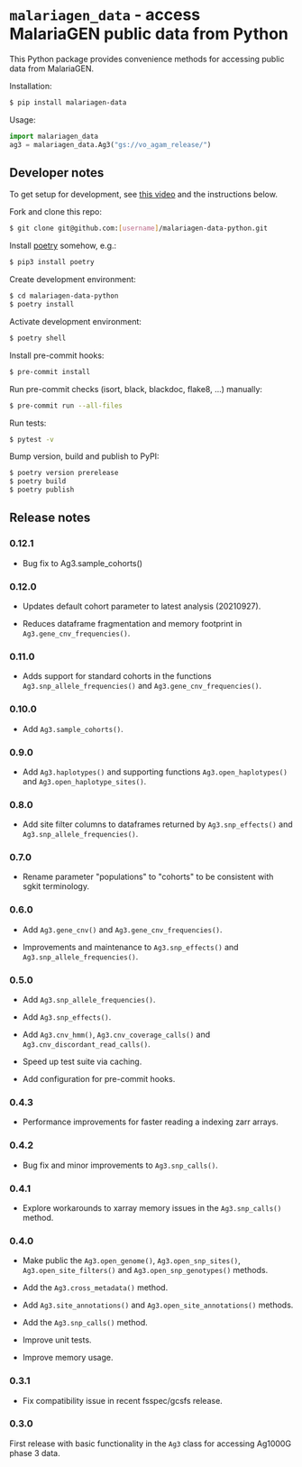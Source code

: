 # `malariagen_data` - access MalariaGEN public data from Python

This Python package provides convenience methods for accessing public data from MalariaGEN.

Installation:

```bash
$ pip install malariagen-data
```

Usage:

```python
import malariagen_data
ag3 = malariagen_data.Ag3("gs://vo_agam_release/")
```

## Developer notes

To get setup for development, see [this video](https://youtu.be/QniQi-Hoo9A) and the instructions below.

Fork and clone this repo:

```bash
$ git clone git@github.com:[username]/malariagen-data-python.git
```

Install [poetry](https://python-poetry.org/docs/#installation) somehow, e.g.:

```bash
$ pip3 install poetry
```

Create development environment:

```bash
$ cd malariagen-data-python
$ poetry install
```

Activate development environment:

```bash
$ poetry shell
```

Install pre-commit hooks:

```bash
$ pre-commit install
```

Run pre-commit checks (isort, black, blackdoc, flake8, ...) manually:

```bash
$ pre-commit run --all-files
```

Run tests:

```bash
$ pytest -v
```

Bump version, build and publish to PyPI:

```bash
$ poetry version prerelease
$ poetry build
$ poetry publish
```


## Release notes

### 0.12.1

* Bug fix to Ag3.sample_cohorts()

### 0.12.0

* Updates default cohort parameter to latest analysis (20210927).

* Reduces dataframe fragmentation and memory footprint in `Ag3.gene_cnv_frequencies()`.

### 0.11.0

* Adds support for standard cohorts in the functions `Ag3.snp_allele_frequencies()` and `Ag3.gene_cnv_frequencies()`.

### 0.10.0

* Add `Ag3.sample_cohorts()`.

### 0.9.0

* Add `Ag3.haplotypes()` and supporting functions `Ag3.open_haplotypes()`
  and `Ag3.open_haplotype_sites()`.


### 0.8.0

* Add site filter columns to dataframes returned by
  `Ag3.snp_effects()` and `Ag3.snp_allele_frequencies()`.


### 0.7.0

* Rename parameter "populations" to "cohorts" to be consistent with
  sgkit terminology.


### 0.6.0

* Add `Ag3.gene_cnv()` and `Ag3.gene_cnv_frequencies()`.

* Improvements and maintenance to `Ag3.snp_effects()` and
  `Ag3.snp_allele_frequencies()`.


### 0.5.0

* Add `Ag3.snp_allele_frequencies()`.

* Add `Ag3.snp_effects()`.

* Add `Ag3.cnv_hmm()`, `Ag3.cnv_coverage_calls()` and
  `Ag3.cnv_discordant_read_calls()`.

* Speed up test suite via caching.

* Add configuration for pre-commit hooks.


### 0.4.3

* Performance improvements for faster reading a indexing
  zarr arrays.


### 0.4.2

* Bug fix and minor improvements to `Ag3.snp_calls()`.


### 0.4.1

* Explore workarounds to xarray memory issues in the `Ag3.snp_calls()`
  method.


### 0.4.0

* Make public the `Ag3.open_genome()`, `Ag3.open_snp_sites()`,
  `Ag3.open_site_filters()` and `Ag3.open_snp_genotypes()` methods.

* Add the `Ag3.cross_metadata()` method.

* Add `Ag3.site_annotations()` and `Ag3.open_site_annotations()`
  methods.

* Add the `Ag3.snp_calls()` method.

* Improve unit tests.

* Improve memory usage.


### 0.3.1

* Fix compatibility issue in recent fsspec/gcsfs release.


### 0.3.0

First release with basic functionality in the `Ag3` class for
accessing Ag1000G phase 3 data.
